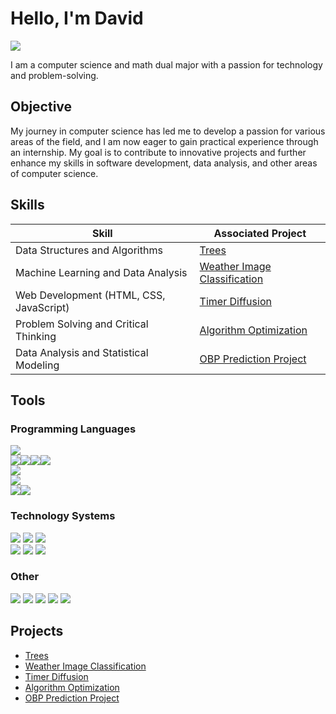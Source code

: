 # Hello, I'm David
<a href="https://linkedin.com/in/david-shableski/"><img src="https://img.shields.io/badge/-LinkedIn-0072b1?&style=for-the-badge&logo=linkedin&logoColor=white" /></a>

I am a computer science and math dual major with a passion for technology and problem-solving.

## Objective

My journey in computer science has led me to develop a passion for various areas of the field, and I am now eager to gain practical experience through an internship. My goal is to contribute to innovative projects and further enhance my skills in software development, data analysis, and other areas of computer science.

## Skills

| Skill                                       | Associated Project                        |
|---------------------------------------------|-------------------------------------------|
| Data Structures and Algorithms              | <a href="https://github.com/DavidShableski/Trees">Trees</a> |
| Machine Learning and Data Analysis          | <a href="https://github.com/DavidShableski/Weather-Image-Classification">Weather Image Classification</a> |
| Web Development (HTML, CSS, JavaScript)     | <a href="https://github.com/DavidShableski/Timer-Diffusion">Timer Diffusion</a> |
| Problem Solving and Critical Thinking       | <a href="https://github.com/DavidShableski/Algorithm-Optimization">Algorithm Optimization</a> |
| Data Analysis and Statistical Modeling      | <a href="https://github.com/DavidShableski/OBP-Prediction-Project">OBP Prediction Project</a>

## Tools

### Programming Languages
<div> 
    <img src="https://img.shields.io/badge/-Python-3776AB?&style=for-the-badge&logo=Python&logoColor=white" /> 
    <div style="display: flex; flex-wrap: wrap;"> 
        <img src="https://img.shields.io/badge/-NumPy-013243?&style=flat-square&logo=NumPy&logoColor=white" /> 
        <img src="https://img.shields.io/badge/-Matplotlib-ffffff?&style=flat-square&logo=Matplotlib&logoColor=black" /> 
        <img src="https://img.shields.io/badge/-TensorFlow-FF6F00?&style=flat-square&logo=TensorFlow&logoColor=white" /> 
        <img src="https://img.shields.io/badge/-Jupyter_Notebooks-F37626?&style=flat-square&logo=Jupyter&logoColor=white" /> 
    </div> 
    <img src="https://img.shields.io/badge/-Java-007396?&style=for-the-badge&logo=Java&logoColor=white" /> 
    <br> 
    <img src="https://img.shields.io/badge/-JavaScript-F7DF1E?&style=for-the-badge&logo=JavaScript&logoColor=black" /> 
    <div style="display: flex; flex-wrap: wrap;"> 
        <img src="https://img.shields.io/badge/-React-61DAFB?&style=flat-square&logo=React&logoColor=black" /> 
        <img src="https://img.shields.io/badge/-Vue.js-4FC08D?&style=flat-square&logo=Vue.js&logoColor=white" /> 
    </div> 
</div>

### Technology Systems
<div> 
    <img src="https://img.shields.io/badge/-Visual_Studio_Code-007ACC?&style=for-the-badge&logo=Visual-Studio-Code&logoColor=white" /> 
    <img src="https://img.shields.io/badge/-NetBeans-1B6AC6?&style=for-the-badge&logo=Apache-NetBeans-IDE&logoColor=white" /> 
    <img src="https://img.shields.io/badge/-Google%20Colab-F9AB00?&style=for-the-badge&logo=google-colab&logoColor=white" /> 
    <br> 
    <img src="https://img.shields.io/badge/-Wireshark-1679A7?&style=for-the-badge&logo=Wireshark&logoColor=white" /> 
    <img src="https://img.shields.io/badge/-MySQL-4479A1?&style=for-the-badge&logo=MySQL&logoColor=white" /> 
    <img src="https://img.shields.io/badge/-phpMyAdmin-6C78AF?&style=for-the-badge&logo=phpMyAdmin&logoColor=white" /> 
</div>

### Other
<div> 
    <img src="https://img.shields.io/badge/-SQL-4479A1?&style=for-the-badge&logo=MySQL&logoColor=white" /> 
    <img src="https://img.shields.io/badge/-JSON-000000?&style=for-the-badge&logo=JSON&logoColor=white" /> 
    <img src="https://img.shields.io/badge/-HTML-E34F26?&style=for-the-badge&logo=HTML5&logoColor=white" /> 
    <img src="https://img.shields.io/badge/-CSS-1572B6?&style=for-the-badge&logo=CSS3&logoColor=white" /> 
    <img src="https://img.shields.io/badge/-Nmap-4682B4?&style=for-the-badge&logo=Nmap&logoColor=white" /> 
</div>

## Projects

- <a href="https://github.com/DavidShableski/Trees">Trees</a>
- <a href="https://github.com/DavidShableski/Weather-Image-Classification">Weather Image Classification</a>
- <a href="https://github.com/DavidShableski/Timer-Diffusion">Timer Diffusion</a>
- <a href="https://github.com/DavidShableski/Algorithm-Optimization">Algorithm Optimization</a>
- <a href="https://github.com/DavidShableski/OBP-Prediction-Project">OBP Prediction Project</a>

